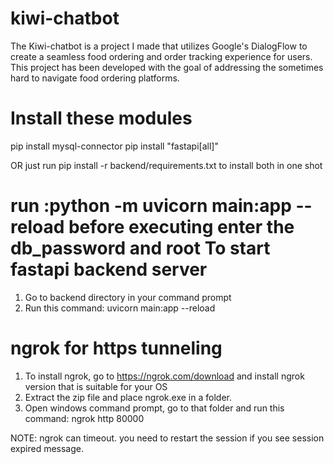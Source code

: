 # kiwi-chatbot
The Kiwi-chatbot is a project I made that utilizes Google's DialogFlow to create a seamless food ordering and order tracking experience for users. This project has been developed with the goal of addressing the sometimes hard to navigate food ordering platforms. 

Install these modules
======================

pip install mysql-connector
pip install "fastapi[all]"

OR just run pip install -r backend/requirements.txt to install both in one shot

run :python -m uvicorn main:app --reload
before executing enter the db_password and root
To start fastapi backend server
================================
1. Go to backend directory in your command prompt
2. Run this command: uvicorn main:app --reload

ngrok for https tunneling
================================
1. To install ngrok, go to https://ngrok.com/download and install ngrok version that is suitable for your OS
2. Extract the zip file and place ngrok.exe in a folder.
3. Open windows command prompt, go to that folder and run this command: ngrok http 80000

NOTE: ngrok can timeout. you need to restart the session if you see session expired message.
